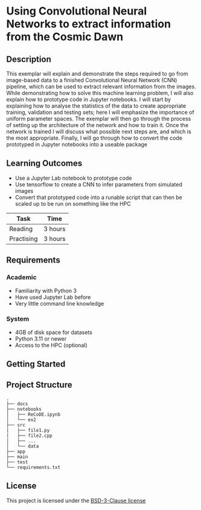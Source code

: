<!-- Your Project title, make it sound catchy! -->

# Using Convolutional Neural Networks to extract information from the Cosmic Dawn

<!-- Provide a short description to your project -->

## Description

This exemplar will explain and demonstrate the steps required to go from image-based data to a finished Convolutional Neural Network (CNN) pipeline, which can be used to extract relevant information from the images. While demonstrating how to solve this machine learning problem, I will also explain how to prototype code in Jupyter notebooks. I will start by explaining how to analyse the statistics of the data to create appropriate training, validation and testing sets; here I will emphasize the importance of uniform parameter spaces. The exemplar will then go through the process of setting up the architecture of the network and how to train it. Once the network is trained I will discuss what possible next steps are, and which is the most appropriate. Finally, I will go through how to convert the code prototyped in Jupyter notebooks into a useable package

<!-- What should the students going through your exemplar learn -->

## Learning Outcomes

- Use a Jupyter Lab notebook to prototype code
- Use tensorflow to create a CNN to infer parameters from simulated images
- Convert that prototyped code into a runable script that can then be scaled up to be run on something like the HPC

<!-- How long should they spend reading and practising using your Code.
Provide your best estimate -->

| Task       | Time    |
| ---------- | ------- |
| Reading    | 3 hours |
| Practising | 3 hours |

## Requirements

<!--
If your exemplar requires students to have a background knowledge of something
especially this is the place to mention that.

List any resources you would recommend to get the students started.

If there is an existing exemplar in the ReCoDE repositories link to that.
-->

### Academic

- Familiarity with Python 3
- Have used Jupyter Lab before
- Very little command line knowledge



<!-- List the system requirements and how to obtain them, that can be as simple
as adding a hyperlink to as detailed as writting step-by-step instructions.
How detailed the instructions should be will vary on a case-by-case basis.

Here are some examples:

- 50 GB of disk space to hold Dataset X
- Anaconda
- Python 3.11 or newer
- Access to the HPC
- PETSc v3.16
- gfortran compiler
- Paraview
-->

### System

- 4GB of disk space for datasets
- Python 3.11 or newer
- Access to the HPC (optional)

<!-- Instructions on how the student should start going through the exemplar.

Structure this section as you see fit but try to be clear, concise and accurate
when writing your instructions.

For example:
Start by watching the introduction video,
then study Jupyter notebooks 1-3 in the `intro` folder
and attempt to complete exercise 1a and 1b.

Once done, start going through through the PDF in the `main` folder.
By the end of it you should be able to solve exercises 2 to 4.

A final exercise can be found in the `final` folder.

Solutions to the above can be found in `solutions`.
-->

## Getting Started

<!-- An overview of the files and folder in the exemplar.
Not all files and directories need to be listed, just the important
sections of your project, like the learning material, the code, the tests, etc.

A good starting point is using the command `tree` in a terminal(Unix),
copying its output and then removing the unimportant parts.

You can use ellipsis (...) to suggest that there are more files or folders
in a tree node.

-->

## Project Structure

```log
.
├── docs
├── notebooks
│   ├── ReCoDE.ipynb
│   └── ex2
├── src
|   ├── file1.py
|   ├── file2.cpp
|   ├── ...
│   └── data
├── app
├── main
├── test
└── requirements.txt
```

<!-- Change this to your License. Make sure you have added the file on GitHub -->

## License

This project is licensed under the [BSD-3-Clause license](LICENSE.md)
